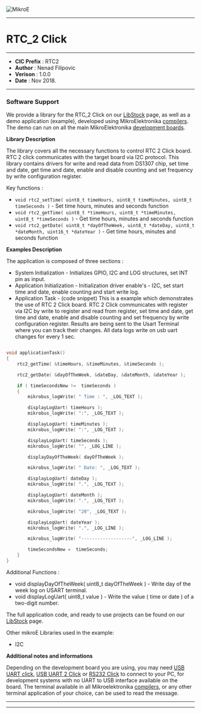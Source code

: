 ![MikroE](http://www.mikroe.com/img/designs/beta/logo_small.png)

---

# RTC_2 Click

---

- **CIC Prefix**  : RTC2
- **Author**      : Nenad Filipovic
- **Verison**     : 1.0.0
- **Date**        : Nov 2018.

---

### Software Support

We provide a library for the RTC_2 Click on our [LibStock](https://libstock.mikroe.com/projects/view/1241/rtc3-click) 
page, as well as a demo application (example), developed using MikroElektronika 
[compilers](http://shop.mikroe.com/compilers). The demo can run on all the main 
MikroElektronika [development boards](http://shop.mikroe.com/development-boards).

**Library Description**

The library covers all the necessary functions to control RTC 2 Click board.
RTC 2 click communicates with the target board via I2C protocol. 
This library contains drivers for write and read data from DS1307 chip,
set time and date, get time and date, enable and disable counting
and set frequency by write configuration register. 

Key functions :

- ``` void rtc2_setTime( uint8_t timeHours, uint8_t timeMinutes, uint8_t timeSeconds ) ``` - Set time hours, minutes and seconds function
- ``` void rtc2_getTime( uint8_t *timeHours, uint8_t *timeMinutes, uint8_t *timeSeconds ) ``` - Get time hours, minutes and seconds function
- ``` void rtc2_getDate( uint8_t *dayOfTheWeek, uint8_t *dateDay, uint8_t *dateMonth, uint16_t *dateYear ) ``` - Get time hours, minutes and seconds function

**Examples Description**

The application is composed of three sections :

- System Initialization - Initializes GPIO, I2C and LOG structures, set INT pin as input.
- Application Initialization - Initialization driver enable's - I2C,
     set start time and date, enable counting and start write log.
- Application Task - (code snippet) This is a example which demonstrates the use of RTC 2 Click board.
     RTC 2 Click communicates with register via I2C by write to register and read from register,
     set time and date, get time and date, enable and disable counting
     and set frequency by write configuration register.
     Results are being sent to the Usart Terminal where you can track their changes.
     All data logs write on usb uart changes for every 1 sec.


```.c

void applicationTask()
{
    rtc2_getTime( &timeHours, &timeMinutes, &timeSeconds );

    rtc2_getDate( &dayOfTheWeek, &dateDay, &dateMonth, &dateYear );

    if ( timeSecondsNew !=  timeSeconds )
    {
        mikrobus_logWrite( " Time : ", _LOG_TEXT );

        displayLogUart( timeHours );
        mikrobus_logWrite( ":", _LOG_TEXT );

        displayLogUart( timeMinutes );
        mikrobus_logWrite( ":", _LOG_TEXT );

        displayLogUart( timeSeconds );
        mikrobus_logWrite( "", _LOG_LINE );

        displayDayOfTheWeek( dayOfTheWeek );

        mikrobus_logWrite( " Date: ", _LOG_TEXT );

        displayLogUart( dateDay );
        mikrobus_logWrite( ".", _LOG_TEXT );

        displayLogUart( dateMonth );
        mikrobus_logWrite( ".", _LOG_TEXT );

        mikrobus_logWrite( "20", _LOG_TEXT );

        displayLogUart( dateYear );
        mikrobus_logWrite( ".", _LOG_LINE );

        mikrobus_logWrite( "-------------------", _LOG_LINE );

        timeSecondsNew =  timeSeconds;
    }
}

```

Additional Functions :

- void displayDayOfTheWeek( uint8_t dayOfTheWeek ) - Write day of the week log on USART terminal.
- void displayLogUart( uint8_t value ) - Write the value ( time or date ) of a two-digit number.

The full application code, and ready to use projects can be found on our 
[LibStock](https://libstock.mikroe.com/projects/view/1241/rtc3-click) page.

Other mikroE Libraries used in the example:

- I2C


**Additional notes and informations**

Depending on the development board you are using, you may need 
[USB UART click](http://shop.mikroe.com/usb-uart-click), 
[USB UART 2 Click](http://shop.mikroe.com/usb-uart-2-click) or 
[RS232 Click](http://shop.mikroe.com/rs232-click) to connect to your PC, for 
development systems with no UART to USB interface available on the board. The 
terminal available in all Mikroelektronika 
[compilers](http://shop.mikroe.com/compilers), or any other terminal application 
of your choice, can be used to read the message.

---
---
